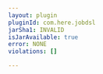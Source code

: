```yaml
---
layout: plugin
pluginId: com.here.jobdsl
jarSha1: INVALID
isJarAvailable: true
error: NONE
violations: []

---
```

